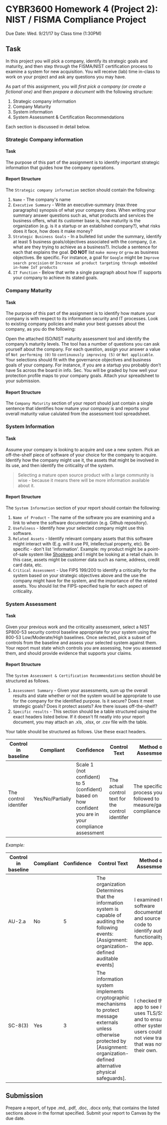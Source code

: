 # CYBR3600 Homework 4 (Project 2): NIST / FISMA Compliance Project
Due Date: Wed. 9/21/17 by Class time (1:30PM)

## Task
In this project you will pick a company, identify its strategic goals and maturity, and then step through the FISMA/NIST certification process to examine a system for new acquisition. You will receive (lab) time in-class to work on your project and ask any questions you may have. 

As part of this assignment, you will *first pick a company (or create a fictional one)* and then *prepare a document* with the following structure:

1. Strategic company information
2. Company Maturity
3. System information
4. System Assessment & Certification Recommendations

Each section is discussed in detail below. 

### Strategic Company information
#### Task 
The purpose of this part of the assignment is to identify important strategic information that guides how the company operations. 

#### Report Structure
The `Strategic company information` section should contain the following: 

1. `Name` - The company's name
2. `Executive Summary` - Write an executive-summary (max three paragraphs) synopsis of what your company does. When writing your summary answer questions such as, what products and services the business offers, what its customer base is, how maturity is the organization (e.g. is it a startup or an established company?), what risks does it face, how does it make money?
3. `Strategic Business Goals` - In a bulleted list under the summary, identify at least 5 business goals/objectives associated with the company, (i.e. what are they trying to achieve as a business?). Include a sentence for each that explains the goal. **DO NOT** list `make money` or `grow` as business objectives. Be specific. For instance, a goal for `Google` might be `Improve search precision` or `Increase ad product targeting through embedded in-home IoT products`
4. `IT Function` - Below that write a single paragraph about how IT supports your company to achieve its stated goals.

### Company Maturity
#### Task
The purpose of this part of the assignment is to identify how mature your company is with respect to its information security and IT processes. Look to existing company policies and make your best guesses about the company, as you do the following:

Open the attached ISO/NIST maturity assessment tool and identify the company’s maturity levels. The tool has a number of questions you can ask yourself about the company. For each question, assign your answer a value of `Not performing (0)` to `continuously improving (5)` or `Not applicable`. Your selections should fit with the governance objectives and business goals of your company. For instance, if you are a startup you probably don’t have 5s across the board in info. Sec. You will be graded by how well your protection profile maps to your company goals. Attach your spreadsheet to your submission.

#### Report Structure
The `Company Maturity` section of your report should just contain a single sentence that identifies how mature your company is and reports your overall maturity value calulated from the assessment tool spreadsheet.

### System Information
#### Task
Assume your company is looking to acquire and use a new system. Pick an off-the-shelf piece of software of your choice for the company to acquire. Identify how the company might use it, the assets that might be involved in its use, and then identify the criticality of the system. 
> Selecting a mature open source product with a large community is wise - because it means there will be more information available about it.

#### Report Structure
The `System Information` section of your report should contain the following:

1. `Name of Product` - The name of the software you are examining and a link to where the software documentation (e.g. Github repository).
2. `Usefulness` - Identify how your selected company might use this software.
3. `Related Assets` - Identify relevant company assets that this software might interact with (E.g. will it use PII, intellectual property, etc). Be specific - don't list 'information'. Example: my product might be a point-of-sale system like [Shopkeep](https://www.shopkeep.com/) and I might be looking at a retail chain. In this case, assets might be customer data such as name, address, credit card data, etc.
4. `Critical Assessment` - Use FIPS 199/200 to identify a criticality for the system based on your strategic objectives above and the use the company might have for the system, and the importance of the related assets. You should list the FIPS-specified tuple for each aspect of criticality.

### System Assessment
#### Task
Given your previous work and the criticality assessment, select a NIST SP800-53 security control baseline appropriate for your system using the 800-53 Low/Moderate/High baselines. Once selected, pick a subset of controls from the baseline and assess your selected system against them. Your report must state which controls you are assessing, how you assessed them, and should provide evidence that supports your claims.

#### Report Structure
The `System Assessment & Certification Recommendations` section should be structured as follows.

1. `Assessment Summary` - Given your assessments, sum up the overall results and state whether or not the system would be appropriate to use for the company for the identified purpose. Is it secure? Does it meet strategic goals? Does it protect assets? Are there issues off-the-shelf?
2. `Specific results` - This section should be a table structured using the exact headers listed below. If it doesn't fit neatly into your report document, you may attach an .xls, .xlsx, or .csv file with the table.

Your table should be structured as follows. Use these exact headers.

| Control in baseline | Compliant	| Confidence | Control Text	| Method of Assesmsent | Compliance Evidence |
|---------------------|-----------|------------|--------------|--------------|--------------------|
| The control identifer | Yes/No/Partially | Scale 1 (not confident) to 5 (confident) based on how confident you are in your compliance assessment | The actual control text for the control identifer | The specific process you followed to measure/gauge compliance | The specific evidence you found by conducting the method of assessment that supports your claim |

*Example:*

| Control in baseline | Compliant	| Confidence | Control Text	| Method of Assesmsent | Compliance Evidence |
|---------------------|-----------|------------|--------------|--------------|--------------------|
AU-2.a | No | 5 | The organization Determines that the information system is capable of auditing the following events: [Assignment: organization-defined auditable events] |I examined the software documentation and source code to identify audit functionality in the app. |	There was no audit component present, so the system is by default not able to capture the events.|
SC-8(3) |	Yes| 3 |The information system implements cryptographic mechanisms to protect message externals unless otherwise protected by [Assignment: organization-defined alternative physical safeguards].	| I checked the app to see if it uses TLS/SSL and to ensure other system users could not view traffic that was not their own. |	The webservice uses TLS/SSL (https). Personnel messages are protected by the functionality in messager.php and the audit system (code files in /var/www/html/audit). I could only access headers and routing information for messages sent to me, messages sent by me to target users, or if I was using a system admin account.

## Submission
Prepare a report, of type .md, .pdf, .doc, .docx only, that contains the listed sections above in the format specified. Submit your report to Canvas by the due date.

